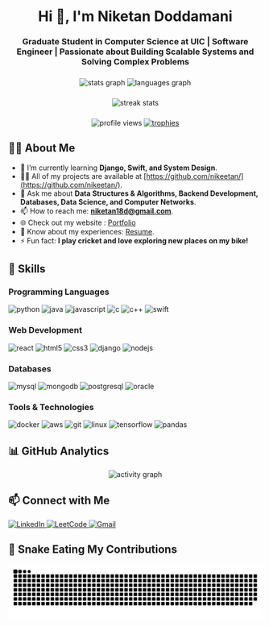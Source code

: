 <h1 align="center">Hi 👋, I'm Niketan Doddamani</h1>
<h3 align="center">Graduate Student in Computer Science at UIC | Software Engineer | Passionate about Building Scalable Systems and Solving Complex Problems</h3>

###

<div align="center">
  <img src="https://github-readme-stats.vercel.app/api?username=nikeetan&hide_title=false&hide_rank=false&show_icons=true&include_all_commits=true&count_private=true&disable_animations=false&theme=merko&locale=en&hide_border=false" height="150" alt="stats graph"  />
  <img src="https://github-readme-stats.vercel.app/api/top-langs?username=nikeetan&locale=en&hide_title=false&layout=compact&card_width=320&langs_count=5&theme=merko&hide_border=false" height="150" alt="languages graph"  />
</div>

###

<div align="center">
  <img src="https://github-readme-streak-stats.herokuapp.com/?user=nikeetan&theme=merko&hide_border=false" alt="streak stats" />
</div>

###

<div align="center">
  <img src="https://komarev.com/ghpvc/?username=nikeetan&label=Profile%20views&color=0e75b6&style=flat" alt="profile views" />
  <a href="https://github.com/ryo-ma/github-profile-trophy">
    <img src="https://github-profile-trophy.vercel.app/?username=nikeetan&theme=merko&margin-w=15" alt="trophies" />
  </a>
</div>

###

<h2 align="left">👨‍💻 About Me</h2>

- 🌱 I’m currently learning **Django, Swift, and System Design**.
- 👨‍💻 All of my projects are available at [https://github.com/nikeetan/](https://github.com/nikeetan/).
- 💬 Ask me about **Data Structures & Algorithms, Backend Development, Databases, Data Science, and Computer Networks**.
- 📫 How to reach me: **niketan18d@gmail.com**.
- 🌐 Check out my website : [Portfolio](https://nikeetan.github.io/Portfolio/)
- 📄 Know about my experiences: [Resume](https://drive.google.com/file/d/1zA0sSVAOU_rT380QM3GevWCpDLUsotH3/view?usp=sharing).
- ⚡ Fun fact: **I play cricket and love exploring new places on my bike!**

###

<h2 align="left">🚀 Skills</h2>

<h3 align="left">Programming Languages</h3>
<p align="left">
  <img src="https://cdn.jsdelivr.net/gh/devicons/devicon/icons/python/python-original.svg" height="40" alt="python" />
  <img src="https://cdn.jsdelivr.net/gh/devicons/devicon/icons/java/java-original.svg" height="40" alt="java" />
  <img src="https://cdn.jsdelivr.net/gh/devicons/devicon/icons/javascript/javascript-original.svg" height="40" alt="javascript" />
  <img src="https://cdn.jsdelivr.net/gh/devicons/devicon/icons/c/c-original.svg" height="40" alt="c" />
  <img src="https://cdn.jsdelivr.net/gh/devicons/devicon/icons/cplusplus/cplusplus-original.svg" height="40" alt="c++" />
  <img src="https://cdn.jsdelivr.net/gh/devicons/devicon/icons/swift/swift-original.svg" height="40" alt="swift" />
</p>

<h3 align="left">Web Development</h3>
<p align="left">
  <img src="https://cdn.jsdelivr.net/gh/devicons/devicon/icons/react/react-original.svg" height="40" alt="react" />
  <img src="https://cdn.jsdelivr.net/gh/devicons/devicon/icons/html5/html5-original.svg" height="40" alt="html5" />
  <img src="https://cdn.jsdelivr.net/gh/devicons/devicon/icons/css3/css3-original.svg" height="40" alt="css3" />
  <img src="https://cdn.jsdelivr.net/gh/devicons/devicon/icons/django/django-plain.svg" height="40" alt="django" />
  <img src="https://cdn.jsdelivr.net/gh/devicons/devicon/icons/nodejs/nodejs-original.svg" height="40" alt="nodejs" />
</p>

<h3 align="left">Databases</h3>
<p align="left">
  <img src="https://cdn.jsdelivr.net/gh/devicons/devicon/icons/mysql/mysql-original.svg" height="40" alt="mysql" />
  <img src="https://cdn.jsdelivr.net/gh/devicons/devicon/icons/mongodb/mongodb-original.svg" height="40" alt="mongodb" />
  <img src="https://cdn.jsdelivr.net/gh/devicons/devicon/icons/postgresql/postgresql-original.svg" height="40" alt="postgresql" />
  <img src="https://cdn.jsdelivr.net/gh/devicons/devicon/icons/oracle/oracle-original.svg" height="40" alt="oracle" />
</p>

<h3 align="left">Tools & Technologies</h3>
<p align="left">
  <img src="https://cdn.jsdelivr.net/gh/devicons/devicon/icons/docker/docker-original.svg" height="40" alt="docker" />
  <img src="https://cdn.jsdelivr.net/gh/devicons/devicon/icons/amazonwebservices/amazonwebservices-original-wordmark.svg" height="40" alt="aws" />
  <img src="https://cdn.jsdelivr.net/gh/devicons/devicon/icons/git/git-original.svg" height="40" alt="git" />
  <img src="https://cdn.jsdelivr.net/gh/devicons/devicon/icons/linux/linux-original.svg" height="40" alt="linux" />
  <img src="https://cdn.jsdelivr.net/gh/devicons/devicon/icons/tensorflow/tensorflow-original.svg" height="40" alt="tensorflow" />
  <img src="https://cdn.jsdelivr.net/gh/devicons/devicon/icons/pandas/pandas-original.svg" height="40" alt="pandas" />
</p>

###

<h2 align="left">📊 GitHub Analytics</h2>

<div align="center">
  <img src="https://github-readme-activity-graph.vercel.app/graph?username=nikeetan&theme=merko&hide_border=true&area=true" alt="activity graph" />
</div>

###

<h2 align="left">📫 Connect with Me</h2>

<p align="left">
  <a href="https://linkedin.com/in/niketan-doddamani" target="_blank">
    <img src="https://img.shields.io/badge/LinkedIn-0077B5?style=for-the-badge&logo=linkedin&logoColor=white" alt="LinkedIn" />
  </a>
  <a href="https://leetcode.com/niketan1d" target="_blank">
    <img src="https://img.shields.io/badge/LeetCode-FFA116?style=for-the-badge&logo=leetcode&logoColor=white" alt="LeetCode" />
  </a>
  <a href="mailto:niketan18d@gmail.com" target="_blank">
    <img src="https://img.shields.io/badge/Gmail-D14836?style=for-the-badge&logo=gmail&logoColor=white" alt="Gmail" />
  </a>
</p>

###

<h2 align="left">🐍 Snake Eating My Contributions</h2>

<div align="center">
  <img src="https://raw.githubusercontent.com/Platane/snk/output/github-contribution-grid-snake.svg" alt="Snake animation" />
</div>
